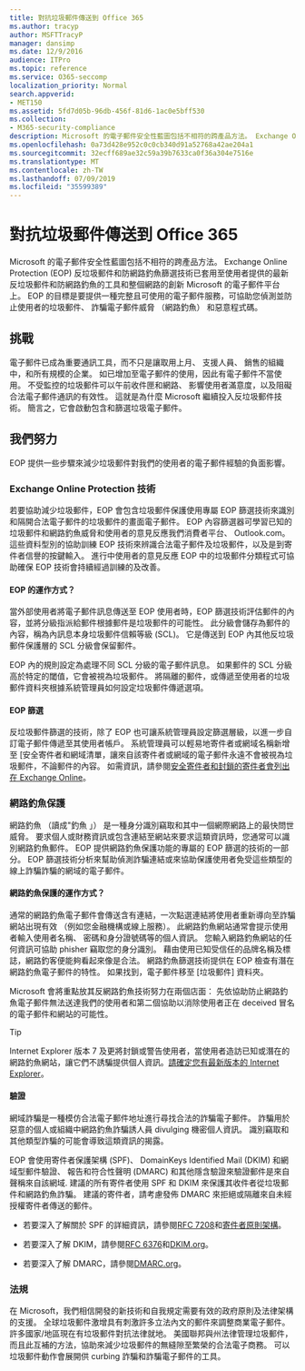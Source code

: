 ```yaml
---
title: 對抗垃圾郵件傳送到 Office 365
ms.author: tracyp
author: MSFTTracyP
manager: dansimp
ms.date: 12/9/2016
audience: ITPro
ms.topic: reference
ms.service: O365-seccomp
localization_priority: Normal
search.appverid:
- MET150
ms.assetid: 5fd7d05b-96db-456f-81d6-1ac0e5bff530
ms.collection:
- M365-security-compliance
description: Microsoft 的電子郵件安全性藍圖包括不相符的跨產品方法。 Exchange Online Protection (EOP) 反垃圾郵件和防網路釣魚篩選技術已套用至使用者提供的最新反垃圾郵件和防網路釣魚的工具和整個網路的創新 Microsoft 的電子郵件平台上。 EOP 的目標是要提供一種完整且可使用的電子郵件服務，可協助您偵測並防止使用者的垃圾郵件、 詐騙電子郵件威脅 （網路釣魚） 和惡意程式碼。
ms.openlocfilehash: 0a73d428e952c0c0cb340d91a52768a42ae204a1
ms.sourcegitcommit: 32ecff689ae32c59a39b7633ca0f36a304e7516e
ms.translationtype: MT
ms.contentlocale: zh-TW
ms.lasthandoff: 07/09/2019
ms.locfileid: "35599389"
---
```

# <a name="fighting-junk-email-sent-to-office-365"></a>對抗垃圾郵件傳送到 Office 365

Microsoft 的電子郵件安全性藍圖包括不相符的跨產品方法。 Exchange Online Protection (EOP) 反垃圾郵件和防網路釣魚篩選技術已套用至使用者提供的最新反垃圾郵件和防網路釣魚的工具和整個網路的創新 Microsoft 的電子郵件平台上。 EOP 的目標是要提供一種完整且可使用的電子郵件服務，可協助您偵測並防止使用者的垃圾郵件、 詐騙電子郵件威脅 （網路釣魚） 和惡意程式碼。
  
## <a name="the-challenge"></a>挑戰

電子郵件已成為重要通訊工具，而不只是讓取用上月、 支援人員、 銷售的組織中，和所有規模的企業。 如已增加至電子郵件的使用，因此有電子郵件不當使用。 不受監控的垃圾郵件可以午前收件匣和網路、 影響使用者滿意度，以及阻礙合法電子郵件通訊的有效性。 這就是為什麼 Microsoft 繼續投入反垃圾郵件技術。 簡言之，它會啟動包含和篩選垃圾電子郵件。 
  
## <a name="our-efforts"></a>我們努力

EOP 提供一些步驟來減少垃圾郵件對我們的使用者的電子郵件經驗的負面影響。
  
### <a name="exchange-online-protection-technology"></a>Exchange Online Protection 技術

若要協助減少垃圾郵件，EOP 會包含垃圾郵件保護使用專屬 EOP 篩選技術來識別和隔開合法電子郵件的垃圾郵件的畫面電子郵件。 EOP 內容篩選器可學習已知的垃圾郵件和網路釣魚威脅和使用者的意見反應我們消費者平台、 Outlook.com。 這些資料型別的協助訓練 EOP 技術來辨識合法電子郵件及垃圾郵件，以及是到寄件者信譽的按鍵輸入。 進行中使用者的意見反應 EOP 中的垃圾郵件分類程式可協助確保 EOP 技術會持續經過訓練的及改善。
  
#### <a name="how-does-eop-work"></a>EOP 的運作方式？

當外部使用者將電子郵件訊息傳送至 EOP 使用者時，EOP 篩選技術評估郵件的內容，並將分級指派給郵件根據郵件是垃圾郵件的可能性。 此分級會儲存為郵件的內容，稱為內訊息本身垃圾郵件信賴等級 (SCL)。 它是傳送到 EOP 內其他反垃圾郵件保護層的 SCL 分級會保留郵件。 
  
EOP 內的規則設定為處理不同 SCL 分級的電子郵件訊息。 如果郵件的 SCL 分級高於特定的閾值，它會被視為垃圾郵件。 將隔離的郵件，或傳遞至使用者的垃圾郵件資料夾根據系統管理員如何設定垃圾郵件傳遞選項。
  
#### <a name="eop-filters"></a>EOP 篩選

反垃圾郵件篩選的技術，除了 EOP 也可讓系統管理員設定篩選層級，以進一步自訂電子郵件傳遞至其使用者帳戶。 系統管理員可以輕易地寄件者或網域名稱新增至 [安全寄件者和網域清單，讓來自該寄件者或網域的電子郵件永遠不會被視為垃圾郵件，不論郵件的內容。 如需資訊，請參閱[安全寄件者和封鎖的寄件者會列出在 Exchange Online](safe-sender-and-blocked-sender-lists-faq.md)。
  
### <a name="phishing-protection"></a>網路釣魚保護

網路釣魚 （讀成"釣魚 」） 是一種身分識別竊取和其中一個網際網路上的最快問世威脅。 要求個人或財務資訊或包含連結至網站來要求這類資訊時，您通常可以識別網路釣魚郵件。 EOP 提供網路釣魚保護功能的專屬的 EOP 篩選的技術的一部分。 EOP 篩選技術分析來幫助偵測詐騙連結或來協助保護使用者免受這些類型的線上詐騙詐騙的網域的電子郵件。
  
#### <a name="how-does-phishing-protection-work"></a>網路釣魚保護的運作方式？

通常的網路釣魚電子郵件會傳送含有連結，一次點選連結將使用者重新導向至詐騙網站出現有效 （例如您金融機構或線上服務）。 此網路釣魚網站通常會提示使用者輸入使用者名稱、 密碼和身分證號碼等的個人資訊。 您輸入網路釣魚網站的任何資訊可協助 phisher 竊取您的身分識別。 藉由使用已知受信任的品牌名稱及標誌，網路釣客便能夠看起來像是合法。 網路釣魚篩選技術提供在 EOP 檢查有潛在網路釣魚電子郵件的特性。 如果找到，電子郵件移至 [垃圾郵件] 資料夾。
  
Microsoft 會將重點放其反網路釣魚技術努力在兩個店面： 先依協助防止網路釣魚電子郵件無法送達我們的使用者和第二個協助以消除使用者正在 deceived 冒名的電子郵件和網站的可能性。 
  
> [!TIP]
> Internet Explorer 版本 7 及更將封鎖或警告使用者，當使用者造訪已知或潛在的網路釣魚網站，讓它們不誘騙提供個人資訊。[請確定您有最新版本的 Internet Explorer](https://www.microsoft.com/windows/ie/default.mspx)。 
  
#### <a name="authentication"></a>驗證

網域詐騙是一種模仿合法電子郵件地址進行尋找合法的詐騙電子郵件。 詐騙用於惡意的個人或組織中網路釣魚詐騙誘人員 divulging 機密個人資訊。 識別竊取和其他類型詐騙的可能會導致這類資訊的揭露。
  
EOP 會使用寄件者保護架構 (SPF)、 DomainKeys Identified Mail (DKIM) 和網域型郵件驗證、 報告和符合性聲明 (DMARC) 和其他隱含驗證來驗證郵件是來自聲稱來自該網域. 建議的所有寄件者使用 SPF 和 DKIM 來保護其收件者從垃圾郵件和網路釣魚詐騙。 建議的寄件者，請考慮發佈 DMARC 來拒絕或隔離來自未經授權寄件者傳送的郵件。
  
- 若要深入了解關於 SPF 的詳細資訊，請參閱[RFC 7208](https://tools.ietf.org/html/rfc7208)和[寄件者原則架構](http://www.openspf.org/)。
    
- 若要深入了解 DKIM，請參閱[RFC 6376](https://tools.ietf.org/html/rfc6376)和[DKIM.org](http://dkim.org/)。
    
- 若要深入了解 DMARC，請參閱[DMARC.org](https://dmarc.org/)。
    
### <a name="legislation"></a>法規

在 Microsoft，我們相信開發的新技術和自我規定需要有效的政府原則及法律架構的支援。 全球垃圾郵件激增具有刺激許多立法內文的郵件來調整商業電子郵件。 許多國家/地區現在有垃圾郵件對抗法律就地。 美國聯邦與州法律管理垃圾郵件，而且此互補的方法，協助來減少垃圾郵件的無縫隙至繁榮的合法電子商務。 可以垃圾郵件動作會展開供 curbing 詐騙和詐騙電子郵件的工具。
  

